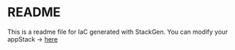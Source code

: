 # README
This is a readme file for IaC generated with StackGen.
You can modify your appStack -> [here](http://main.dev.stackgen.com/appstacks/6b3d51af-589b-4b54-917e-5c5fc7a49c16)
